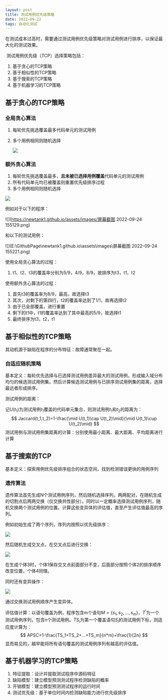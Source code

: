 ```yaml
---
layout: post
title: 测试用例优先级策略
date: 2022-09-22
tags: 自动化测试
---
```


​	在测试成本过高时，需要通过测试用例优先级策略对测试用例进行排序，以保证最大化的测试效果。

​	测试用例优先级（TCP）选择策略包括：

1. 基于贪心的TCP策略
2. 基于相似性的TCP策略
3. 基于搜索的TCP策略
4. 基于机器学习的TCP策略

## 基于贪心的TCP策略

### 全局贪心算法

1. 每轮优先挑选覆盖最多代码单元的测试用例

2. 多个用例相同则随机选择

   ![](https://newtank1.github.io/assets/images/QQ截图20220923001658.png)

### 额外贪心算法

1. 每轮优先挑选覆盖最多，**且未被已选择用例覆盖**代码单元的测试用例
2. 所有代码单元均已被覆盖则重置优先级排序过程
3. 多个用例相同则随机选择

![](https://newtank1.github.io/assets/images/QQ截图20220923001859.png)

例如对于以下的程序：

![](https://newtank1.github.io/assets/images/屏幕截图 2022-09-24 155129.png)

和以下的测试用例：

![](E:\GithubPage\newtank1.github.io\assets\images\屏幕截图 2022-09-24 155221.png)

使用全局贪心算法的过程：

1. t1、t2、t3的覆盖率分别为5/9，4/9，8/9，故排序为t3，t1，t2

使用额外贪心算法的过程：

1. 首先t3的覆盖率为8/9，最高，故选择t3
2. 其次，对剩下的第四行，t2的覆盖率达到了1/1，故再选择t2
3. 由于已全部覆盖，进行重置
4. 剩下的t1中，t1的覆盖率达到了其中最高的5/9，故选择t1
5. 最终排序为t3，t2，t1

## 基于相似性的TCP策略

其动机源于缺陷在程序的分布特征：故障通常聚在一起。

### 自适应随机策略

基本定义：每轮优先选择与已选择测试用例差异最大的测试用例，形成输入域分布均匀的候选测试用例集。然后计算候选测试用例与已排序测试用例集的距离，选择最远者形成排序。

测试用例的距离：

记$U(t_1)$为测试用例$t_1$覆盖的代码单元集合，则测试用例$t_1$和$t_2$的距离为：
$$
Jaccard(t_1,t_2)=1-\frac{\mid U(t_1)\cap U(t_2)\mid}{\mid U(t_1)\cup U(t_2)\mid}
$$
测试用例与测试用例集距离的计算：分别使用最小距离、最大距离、平均距离进行计算

## 基于搜索的TCP

基本定义：探索用例优先级排序组合的状态空间，找到检测错误更快的用例序列

### 遗传算法

遗传算法首先生成N个测试用例序列，然后随机选择序列，两两配对，在随机生成的切割点后两两交换（仅交换共性部分）。同时以一定概率选择测试用例序列，随机交换两个测试用例的位置。计算这些变异体的评估值，直至产生评估值最高的序列。

例如初始生成了两个序列，序列内按照以优先级排序：

![](https://newtank1.github.io/assets/images/QQ截图20220924161321.png)

然后随机生成交叉点，在交叉点后进行交换：

![](https://newtank1.github.io/assets/images/QQ截图20220924161421.png)

在生成个体3时，个体1保存交叉点前面部分不变，后面部分按照个体2的排序顺序改变位置，个体4同理。

同时还有变异操作：

![](https://newtank1.github.io/assets/images/QQ截图20220924161621.png)

通过交换测试用例顺序产生变异体。

评估值计算：以语句覆盖为例，程序包含m个语句$M=\{s_1,s_2,...,s_m\}$，$T^{'}$为一个测试用例序列，包含n个测试用例。$TS_i$为第一个覆盖语句$S_i$的测试用例下标，则适应度计算为：
$$
APSC=1-\frac{TS_1+TS_2+...+TS_m}{n*m}+\frac{1}{2n}
$$
显而易见的，越早能将所有语句覆盖的测试用例序列有越高的评估值。

## 基于机器学习的TCP策略

1. 特征提取：设计并提取测试程序中源码特征
2. 缺陷模型：建立模型预测测试程序检测缺陷的概率
3. 开销模型：建立模型预测测试程序的运行时间
4. 测试优先级：基于单位时间内检测缺陷能力进行优先级排序